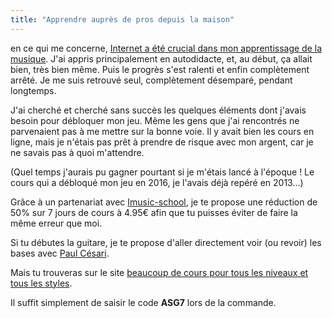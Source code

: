 ```yaml
---
title: "Apprendre auprès de pros depuis la maison"
---
```


en ce qui me concerne, [Internet a été crucial dans mon apprentissage de la 
musique][a-propos]. J'ai appris principalement en autodidacte, et, au début, ça 
allait bien, très bien même. Puis le progrès s'est ralenti et enfin 
complètement arrêté. Je me suis retrouvé seul, complètement désemparé, pendant 
longtemps.

J'ai cherché et cherché sans succès les quelques éléments dont j'avais besoin 
pour débloquer mon jeu. Même les gens que j'ai rencontrés ne parvenaient pas à 
me mettre sur la bonne voie. Il y avait bien les cours en ligne, mais je 
n'étais pas prêt à prendre de risque avec mon argent, car je ne savais pas à 
quoi m'attendre.

(Quel temps j'aurais pu gagner pourtant si je m'étais lancé à l'époque ! Le 
cours qui a débloqué mon jeu en 2016, je l'avais déjà repéré en 2013…)

Grâce à un partenariat avec [Imusic-school][imusic-school], je te propose une 
réduction de 50% sur 7 jours de cours à 4.95€ afin que tu puisses éviter de 
faire la même erreur que moi.

Si tu débutes la guitare, je te propose d'aller directement voir (ou revoir) 
les bases avec [Paul Césari][paul].

Mais tu trouveras sur le site [beaucoup de cours pour tous les niveaux et tous 
les styles][tous-les-cours].

Il suffit simplement de saisir le code **ASG7** lors de la commande.

[a-propos]:https://www.secretsdemusiciens.com/a-propos/
[imusic-school]:https://www.imusic-school.com/
[paul]:https://www.imusic-school.com/guitare/cours/cours-de-guitare-acoustique-debutant/
[tous-les-cours]:https://www.imusic-school.com/tous-nos-cours-de-musique/
